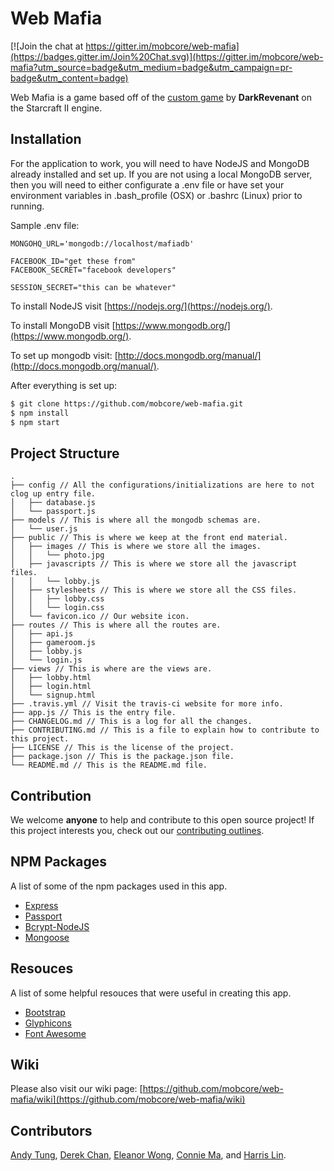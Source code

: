 # Web Mafia

[![Join the chat at https://gitter.im/mobcore/web-mafia](https://badges.gitter.im/Join%20Chat.svg)](https://gitter.im/mobcore/web-mafia?utm_source=badge&utm_medium=badge&utm_campaign=pr-badge&utm_content=badge)

 Web Mafia is a game based off of the [custom game](http://sc2mafia.wikia.com/wiki/StarCraft_II_Mafia_Wiki) by __DarkRevenant__ on the Starcraft II engine.

## Installation
For the application to work, you will need to have NodeJS and MongoDB already installed and set up. If you are not using a local MongoDB server, then you will need to either configurate a .env file or have set your environment variables in .bash_profile (OSX) or .bashrc (Linux) prior to running.

Sample .env file:

```
MONGOHQ_URL='mongodb://localhost/mafiadb'

FACEBOOK_ID="get these from"
FACEBOOK_SECRET="facebook developers"

SESSION_SECRET="this can be whatever"
```

To install NodeJS visit [https://nodejs.org/](https://nodejs.org/).

To install MongoDB visit [https://www.mongodb.org/](https://www.mongodb.org/).

To set up mongodb visit: [http://docs.mongodb.org/manual/](http://docs.mongodb.org/manual/).

After everything is set up:

```bash
$ git clone https://github.com/mobcore/web-mafia.git
$ npm install
$ npm start
```
## Project Structure
	.
	├── config // All the configurations/initializations are here to not clog up entry file.
	│   ├── database.js
	│   └── passport.js
	├── models // This is where all the mongodb schemas are.
	│   └── user.js
	├── public // This is where we keep at the front end material.
	│   ├── images // This is where we store all the images.
	│   │   └── photo.jpg
	│   ├── javascripts // This is where we store all the javascript files.
	│   │   └── lobby.js
	│   ├── stylesheets // This is where we store all the CSS files.
	│   │   ├── lobby.css
	│   │   └── login.css
	│   └── favicon.ico // Our website icon.
	├── routes // This is where all the routes are.
	│   ├── api.js
	│   ├── gameroom.js
	│   ├── lobby.js
	│   └── login.js
	├── views // This is where are the views are.
	│   ├── lobby.html
	│   ├── login.html
	│   └── signup.html
	├── .travis.yml // Visit the travis-ci website for more info.
	├── app.js // This is the entry file.
	├── CHANGELOG.md // This is a log for all the changes.
	├── CONTRIBUTING.md // This is a file to explain how to contribute to this project.
	├── LICENSE // This is the license of the project.
	├── package.json // This is the package.json file.
	└── README.md // This is the README.md file.

## Contribution
We welcome __anyone__ to help and contribute to this open source project! If this project interests you, check out our [contributing outlines](https://github.com/mobcore/web-mafia/blob/master/CONTRIBUTING.md).

## NPM Packages
A list of some of the npm packages used in this app.

- [Express](http://expressjs.com/)
- [Passport](http://passportjs.org/)
- [Bcrypt-NodeJS](https://www.npmjs.com/package/bcrypt-nodejs)
- [Mongoose](http://mongoosejs.com/)

## Resouces
A list of some helpful resouces that were useful in creating this app.

- [Bootstrap](http://getbootstrap.com/)
- [Glyphicons](http://glyphicons.com/)
- [Font Awesome](http://fortawesome.github.io/Font-Awesome/)

## Wiki
Please also visit our wiki page: [https://github.com/mobcore/web-mafia/wiki](https://github.com/mobcore/web-mafia/wiki)

## Contributors
[Andy Tung](https://github.com/andyytung), [Derek Chan](https://github.com/dchanman), [Eleanor Wong](https://github.com/eleanorwong), [Connie Ma](https://github.com/maknoon), and [Harris Lin](https://github.com/HarrisLin).
